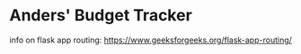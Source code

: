 # Anders' Budget Tracker

info on flask app routing: https://www.geeksforgeeks.org/flask-app-routing/
